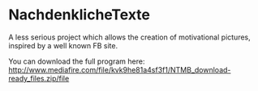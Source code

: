 # NachdenklicheTexte
A less serious project which allows the creation of motivational pictures, inspired by a well known FB site.

You can download the full program here: http://www.mediafire.com/file/kvk9he81a4sf3f1/NTMB_download-ready_files.zip/file

